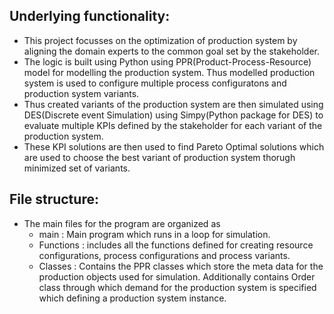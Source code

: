## Underlying functionality:
- This project focusses on the optimization of production system by aligning the domain experts to the common goal set by the stakeholder.
- The logic is built using Python using PPR(Product-Process-Resource) model for modelling the production system. Thus modelled production system is used to configure multiple process configuratons and production system variants. 
- Thus created variants of the production system are then simulated using DES(Discrete event Simulation) using Simpy(Python package for DES) to evaluate multiple KPIs defined by the stakeholder for each variant of the production system. 
- These KPI solutions are then used to find Pareto Optimal solutions which are used to choose the best variant of production system thorugh minimized set of variants.
## File structure:
- The main files for the program are organized as
  - main : Main program which runs in a loop for simulation.
  - Functions : includes all the functions defined for creating resource configurations, process configurations and process variants. 
  - Classes : Contains the PPR classes which store the meta data for the production objects used for simulation. Additionally contains Order class through which demand for the production system is specified which defining a production system instance.

